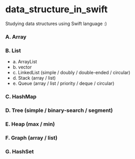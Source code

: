 # data_structure_in_swift
Studying data structures using Swift language :)   

### A. Array   
### B. List   
- a. ArrayList   
- b. vector   
- c. LinkedList (simple / doubly / double-ended / circular)   
- d. Stack (array / list)   
- e. Queue (array / list / priority / deque / circular)       
### C. HashMap   
### D. Tree (simple / binary-search / segment)   
### E. Heap (max / min)   
### F. Graph (array / list)   
### G. HashSet   
